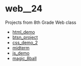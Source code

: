 # web__24
Projects from 8th Grade Web class

<ul>
  <li><a href=">html_demo" target= index.html_blank>html_demo</a></li>
  <li><a href=">btsn_project" target=_blank>btsn_project</a></li>
  <li><a href="css_demo" target=_blank>css_demo_2</a></li>
  <li><a href=">midterm" target=_blank>midterm</a></li>
  <li><a href=">js_demo" target=_blank>js_demo</a></li>
  <li><a href=">magic_8ball" target=_blank>magic_8ball</a></li>
</ul>
